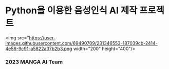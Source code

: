 <div>
<h1>Python을 이용한 음성인식 AI 제작 프로젝트</h1>

<img src="https://user-images.githubusercontent.com/69490709/231346553-187039cb-2414-4e56-9c91-a5822a37b2b3.png  width="200" height="400"/>
<h3>2023 MANGA AI Team</h3>

</div>
